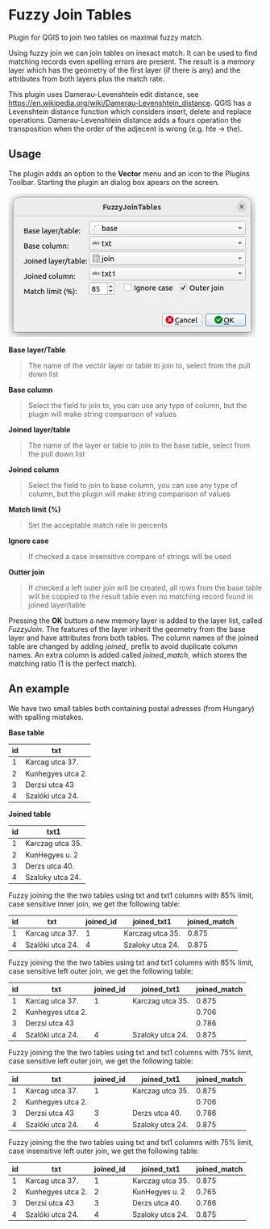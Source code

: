 # Fuzzy Join Tables

Plugin for QGIS to join two tables on maximal fuzzy match.

Using fuzzy join we can join tables on inexact match. It can be used to
find matching records even spelling errors are present. The result is a memory layer
which has the geometry of the first layer (if there is any) and the attributes 
from both layers plus the match rate.

This plugin uses Damerau-Levenshtein edit distance, see
https://en.wikipedia.org/wiki/Damerau-Levenshtein_distance. QGIS has a
Levenshtein distance function which considers insert, delete and replace
operations. Damerau-Levenshtein distance adds a fours operation the
transposition when the order of the adjecent is wrong (e.g.
hte -> the).

## Usage

The plugin adds an option to the **Vector** menu and an icon to the
Plugins Toolbar. Starting the plugin an dialog box apears on the screen.

![dialog box of the plugin](fig1.png "Dialog box")

**Base layer/Table**

> The name of the vector layer or table to join to, select from the pull down list

**Base column**

> Select the field to join to, you can use any type of column, but the plugin will make string comparison of values

**Joined layer/table**

> The name of the layer or table to join to the base table, select from the pull down list

**Joined column**

> Select the field to join to base column, you can use any type of column, but the plugin will make string comparison of values

**Match limit (%)**

> Set the acceptable match rate in percents

**Ignore case**

> If checked a case insensitive compare of strings will be used

**Outter join**

> If checked a left outer join will be created, all rows from the base table will be coppied to the result table even no matching record found in joined layer/table

Pressing the **OK** buttom a new memory layer is added to the layer list, called
*FuzzyJoin*. The features of the layer inherit the geometry from the base layer
and have attributes from both tables. The column names of the joined table are
changed by adding *joined_* prefix to avoid duplicate column names.
An extra column is added called 
*joined_match*, which stores the matching ratio (1 is the perfect match).

## An example

We have two small tables both containing postal adresses (from Hungary)
with spalling mistakes.

**Base table**

| id | txt                  |
| -- | -------------------- |
|  1 | Karcag utca 37.      |
|  2 | Kunhegyes utca 2.    |
|  3 | Derzsi utca 43       |
|  4 | Szalóki utca 24.     |

**Joined table**

| id | txt1                 |
| -- | -------------------- |
|  1 | Karczag utca 35.     |
|  2 | KunHegyes u. 2       |
|  3 | Derzs utca 40.       |
|  4 | Szaloky utca 24.     |

Fuzzy joining the the two tables using txt and txt1 columns with 85%
limit, case sensitive inner join, we get the following table:

| id | txt                  | joined_id | joined_txt1      | joined_match |
| -- | -------------------- | --------- | ---------------- | ------------ |
|  1 | Karcag utca 37.      |         1 | Karczag utca 35. | 0.875        |
|  4 | Szalóki utca 24.     |         4 | Szaloky utca 24. | 0.875        |

Fuzzy joining the the two tables using txt and txt1 columns with
85% limit, case sensitive left outer join, we get the following table:

| id | txt                  | joined_id | joined_txt1      | joined_match |
| -- | -------------------- | --------- | ---------------- | ------------ |
|  1 | Karcag utca 37.      |         1 | Karczag utca 35. | 0.875        |
|  2 | Kunhegyes utca 2.    |           |                  | 0.706        |
|  3 | Derzsi utca 43       |           |                  | 0.786        |
|  4 | Szalóki utca 24.     |         4 | Szaloky utca 24. | 0.875        |

Fuzzy joining the the two tables using txt and txt1 columns with
75% limit, case sensitive left outer join, we get the following table:

| id | txt                  | joined_id | joined_txt1      | joined_match |
| -- | -------------------- | --------- | ---------------- | ------------ |
|  1 | Karcag utca 37.      |         1 | Karczag utca 35. | 0.875        |
|  2 | Kunhegyes utca 2.    |           |                  | 0.706        |
|  3 | Derzsi utca 43       |         3 | Derzs utca 40.   | 0.786        |
|  4 | Szalóki utca 24.     |         4 | Szaloky utca 24. | 0.875        |

Fuzzy joining the the two tables using txt and txt1 columns with
75% limit, case insensitive left outer join, we get the following table:

| id | txt                  | joined_id | joined_txt1      | joined_match |
| -- | -------------------- | --------- | ---------------- | ------------ |
|  1 | Karcag utca 37.      |         1 | Karczag utca 35. | 0.875        |
|  2 | Kunhegyes utca 2.    |         2 | KunHegyes u. 2   | 0.765        |
|  3 | Derzsi utca 43       |         3 | Derzs utca 40.   | 0.786        |
|  4 | Szalóki utca 24.     |         4 | Szaloky utca 24. | 0.875        |
